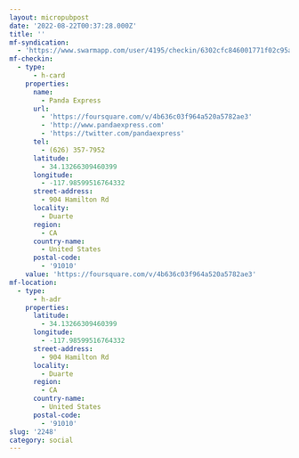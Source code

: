 ```yaml
---
layout: micropubpost
date: '2022-08-22T00:37:28.000Z'
title: ''
mf-syndication:
  - 'https://www.swarmapp.com/user/4195/checkin/6302cfc846001771f02c95a0'
mf-checkin:
  - type:
      - h-card
    properties:
      name:
        - Panda Express
      url:
        - 'https://foursquare.com/v/4b636c03f964a520a5782ae3'
        - 'http://www.pandaexpress.com'
        - 'https://twitter.com/pandaexpress'
      tel:
        - (626) 357-7952
      latitude:
        - 34.13266309460399
      longitude:
        - -117.98599516764332
      street-address:
        - 904 Hamilton Rd
      locality:
        - Duarte
      region:
        - CA
      country-name:
        - United States
      postal-code:
        - '91010'
    value: 'https://foursquare.com/v/4b636c03f964a520a5782ae3'
mf-location:
  - type:
      - h-adr
    properties:
      latitude:
        - 34.13266309460399
      longitude:
        - -117.98599516764332
      street-address:
        - 904 Hamilton Rd
      locality:
        - Duarte
      region:
        - CA
      country-name:
        - United States
      postal-code:
        - '91010'
slug: '2248'
category: social
---
```

